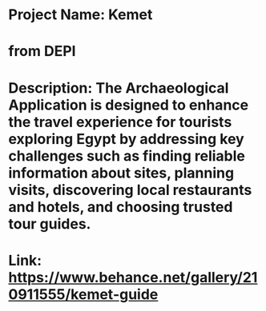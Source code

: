 # Project Name: Kemet 
# from DEPI 
# Description: The Archaeological Application is designed to enhance the travel experience for tourists exploring Egypt by addressing key challenges such as finding reliable information about sites, planning visits, discovering local restaurants and hotels, and choosing trusted tour guides. 


# Link: https://www.behance.net/gallery/210911555/kemet-guide
